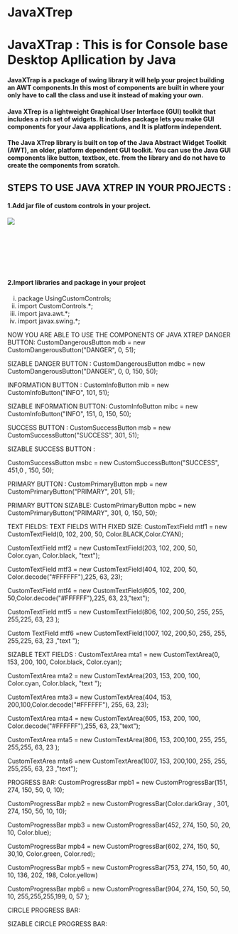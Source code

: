 # JavaXTrep


<h1>JavaXTrap : This is for Console base Desktop Apllication by Java</h1>
<h4>JavaXTrap is a package of swing library it will help your project building an AWT components.In this most of components are built in where your only have to call the class and use it instead of making your own.</h4>
<h4>Java XTrep is a lightweight Graphical User Interface (GUI) toolkit that includes a rich set of widgets. It includes package lets you make GUI components for your Java applications, and It is platform independent.</h4>
<h4>The Java XTrep library is built on top of the Java Abstract Widget Toolkit (AWT), an older, platform dependent GUI toolkit. You can use the Java GUI components like button, textbox, etc. from the library and do not have to create the components from scratch.</h4>

<h2>STEPS TO USE JAVA XTREP IN YOUR PROJECTS :</h2>
<h4>1.Add jar file of custom controls in your project.</h4>
 <img src="https://github.com/azharandmaryam/JavaXTrap/blob/master/Images/1.png"/)
 <br/><br/><br/><br/><br/><br/><br/><br/>



<h4>2.Import libraries and package in your project</h4>
<ol type="i">
 <li>package UsingCustomControls;</li>
 <li>import CustomControls.*;</li>
	<li>import java.awt.*;</li>
	<li>import javax.swing.*;</li>
</ol>







NOW YOU ARE ABLE TO USE THE COMPONENTS OF JAVA XTREP
DANGER BUTTON:
CustomDangerousButton mdb = new CustomDangerousButton("DANGER", 0, 51);





SIZABLE DANGER BUTTON :
CustomDangerousButton mdbc = new CustomDangerousButton("DANGER", 0, 0, 150, 50);





INFORMATION BUTTON :
CustomInfoButton mib = new CustomInfoButton("INFO", 101, 51);









SIZABLE INFORMATION BUTTON:
CustomInfoButton mibc = new CustomInfoButton("INFO", 151, 0, 150, 50);





SUCCESS BUTTON :
CustomSuccessButton msb = new CustomSuccessButton("SUCCESS", 301, 51);












SIZABLE  SUCCESS BUTTON :


CustomSuccessButton msbc = new CustomSuccessButton("SUCCESS", 451,0 , 150, 50);









PRIMARY BUTTON :
CustomPrimaryButton mpb = new CustomPrimaryButton("PRIMARY", 201, 51);
 



PRIMARY BUTTON SIZABLE:
 CustomPrimaryButton mpbc = new CustomPrimaryButton("PRIMARY", 301, 0, 150, 50);






TEXT FIELDS:
TEXT FIELDS WITH FIXED SIZE:
CustomTextField mtf1 = new CustomTextField(0, 102, 200, 50, Color.BLACK,Color.CYAN);

 




CustomTextField mtf2 = new CustomTextField(203, 102, 200, 50, Color.cyan, Color.black, "text");

 



CustomTextField mtf3 = new CustomTextField(404, 102, 200, 50, Color.decode("#FFFFFF"),225, 63, 23);

 




CustomTextField mtf4 = new CustomTextField(605, 102, 200, 50,Color.decode("#FFFFFF"),225, 63, 23,"text");

 

 

CustomTextField mtf5 = new CustomTextField(806, 102, 200,50,  255, 255, 255,225, 63, 23  );
 




Custom TextField mtf6 =new CustomTextField(1007, 102, 200,50, 255, 255, 255,225, 63, 23 ,"text ");




SIZABLE TEXT FIELDS :
CustomTextArea mta1 = new CustomTextArea(0, 153, 200, 100, Color.black, Color.cyan);

 



CustomTextArea mta2 = new CustomTextArea(203, 153, 200, 100, Color.cyan, Color.black, "text ");
 




CustomTextArea mta3 = new CustomTextArea(404, 153, 200,100,Color.decode("#FFFFFF"), 255, 63, 23);
 




CustomTextArea mta4 = new CustomTextArea(605, 153, 200, 100,		Color.decode("#FFFFFF"),255, 63, 23,"text");





CustomTextArea mta5 = new CustomTextArea(806, 153, 200,100, 255, 255, 255,255, 63, 23 );

 



CustomTextArea mta6 =new CustomTextArea(1007, 153, 200,100,  255, 255, 255,255, 63, 23 ,"text");







PROGRESS BAR:
CustomProgressBar mpb1 = new CustomProgressBar(151, 274, 150, 50, 0, 10);
 




CustomProgressBar mpb2 = new CustomProgressBar(Color.darkGray , 301, 274, 150, 50, 10, 10);
 





CustomProgressBar mpb3 = new CustomProgressBar(452, 274, 150, 50, 20, 10, Color.blue);
 




CustomProgressBar mpb4 = new CustomProgressBar(602, 274, 150, 50, 30,10, Color.green, Color.red);

 








CustomProgressBar mpb5 = new CustomProgressBar(753, 274, 150, 50, 40, 10, 136, 202, 198, Color.yellow)



 
 




CustomProgressBar mpb6 = new CustomProgressBar(904, 274, 150, 50, 50, 10, 255,255,255,199, 0, 57  );
 
        



CIRCLE PROGRESS BAR:



  













SIZABLE CIRCLE PROGRESS BAR:


































